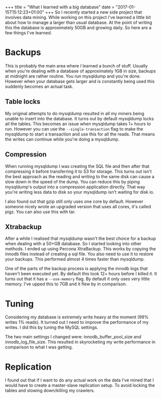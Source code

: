 +++
title = "What I learned with a big database"
date = "2017-01-15T15:12:23+01:00"
+++
So I recently started a new side project that involves data mining. While working on this project I've learned a little bit about how to manage a larger than usual database. At the point of writing this the database is approximately 50GB and growing daily. So here are a few things I've learned.

<!-- more -->

# Backups

This is probably the main area where I learned a bunch of stuff. Usually when you're dealing with a database of approximately 1GB in size, backups at midnight are rather routine. You run mysqldump and you're done. However when your database gets larger and is constantly being used this suddenly becomes an actual task.

## Table locks

My original attempts to do mysqldump resulted in all my miners being unable to insert into the database. It turns out by default mysqldump locks all the tables. This becomes an issue when mysqldump takes 1+ hours to run. However you can use the `--single-transaction` flag to make the mysqldump to start a transaction and use this for all the reads. That means the writes can continue while you're doing a mysqldump.

## Compression

When running mysqldump I was creating the SQL file and then after that compressing it before transferring it to S3 for storage. This turns out isn't the best approach as the reading and writing to the same disk can cause a slow down in the speed of the dump. You can reduce this by piping mysqldump's output into a compression application directly. That way you're writing less data to disk so your mysqldump isn't waiting for disk io.

I also found out that gzip still only uses one core by default. However someone nicely wrote an upgraded version that uses all cores, it's called pigz. You can also use this with tar.

## Xtrabackup

After a while I realised that mysqldump wasn't the best choice for a backup when dealing with a 50+GB database. So I started looking into other methods. I ended up using Percona XtraBackup. This works by copying the innodb files instead of creating a sql file. You also need to use it to restore your backups. This performed almost 4 times faster than mysqldump.

One of the parts of the backup process is applying the innodb logs that haven't been executed yet. By default this took 12+ hours before I killed it. It turns out that it has a `--use-memory` flag. By default it only uses very little memory. I've upped this to 7GB and it flew by in comparison.

# Tuning

Considering my database is extremely write heavy at the moment (99% writes 1% reads). It turned out I need to improve the performance of my writes. I did this by tuning the MySQL settings.

The two main settings I changed were: innodb_buffer_pool_size and innodb_log_file_size. This resulted in skyrocketing my write performance in comparison to what I was getting.

# Replication

I found out that if I want to do any actual work on the data I've mined that I would have to create a master-slave replication setup. To avoid locking the tables and slowing down/killing my crawlers.
